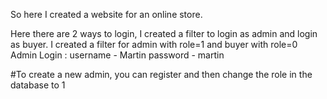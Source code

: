 So here I created a website for an online store.

Here there are 2 ways to login, I created a filter to login as admin and login as buyer. I created a filter for admin with role=1 and buyer with role=0
Admin Login : username - Martin
              password - martin
              
#To create a new admin, you can register and then change the role in the database to 1
